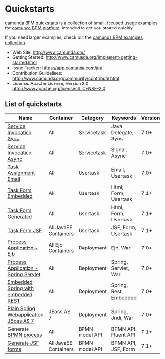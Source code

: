 Quickstarts
===========

camunda BPM quickstarts is a collection of small, focused usage examples for [camunda BPM platform](https://github.com/camunda/camunda-bpm-platform), intended to get you started quickly.

If you need larger examples, check out the [camunda BPM examples collection](https://github.com/camunda/camunda-bpm-examples).

  * Web Site: http://www.camunda.org/
  * Getting Started: http://www.camunda.org/implement-getting-started.html
  * Issue Tracker: https://app.camunda.com/jira
  * Contribution Guildelines: http://www.camunda.org/community/contribute.html
  * License: Apache License, Version 2.0  http://www.apache.org/licenses/LICENSE-2.0

## List of quickstarts

| Name                                                                       | Container          | Category           | Keywords                  | Version |
| ---------------------------------------------------------------------------|--------------------|--------------------|---------------------------|---------|
| [Service Invocation Sync](/servicetask/service-invocation-synchronous)     | All                | Servicetask        | Java Delegate, Sync       | 7.0+    |
| [Service Invocation Async](/servicetask/service-invocation-asynchronous)   | All                | Servicetask        | Signal, Async             | 7.0+    |
| [Task Assignment Email](/usertask/task-assignment-email)                   | All                | Usertask           | Email, Usertask           | 7.0+    |
| [Task Form Embedded](/usertask/task-form-embedded)                         | All                | Usertask           | Html, Form, Usertask      | 7.1+    |
| [Task Form Generated](/usertask/task-form-generated)                       | All                | Usertask           | Html, Form, Usertask      | 7.1+    |
| [Task Form JSF](/usertask/task-form-external-jsf)                          | All JavaEE Containers | Usertask           | JSF, Form, Usertask      | 7.1+    |
| [Process Application - Ejb](deployment/ejb-pa)                             | All Ejb Containers | Deployment         | Ejb, War                  | 7.0+    |
| [Process Application - Spring Servlet](deployment/spring-servlet-pa)       | All                | Deployment         | Spring, Servlet, War      | 7.0+    |
| [Embedded Spring with embedded REST](deployment/embedded-spring-rest)      | All                | Deployment         | Spring, Rest, Embedded    | 7.0+    |
| [Plain Spring Webapplication JBoss AS 7](deployment/spring-jboss-non-pa)   | JBoss AS 7         | Deployment         | Spring, Jndi, War         | 7.0+    |
| [Generate BPMN process](/bpmn-model-api/generate-invoice-process)         | All                | BPMN model API     | BPMN API, Fluent API      | 7.1+    |
| [Generate JSF forms](/bpmn-model-api/generic-jsf-form)                      | All JavaEE Containers                 | BPMN model API     | BPMN API, JSF, Form       | 7.1+    |

